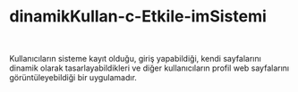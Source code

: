 # dinamikKullan-c-Etkile-imSistemi
<br>

Kullanıcıların sisteme kayıt olduğu, giriş yapabildiği, kendi sayfalarını dinamik olarak tasarlayabildikleri
ve diğer kullanıcıların profil web sayfalarını görüntüleyebildiği bir uygulamadır. 

<br>
